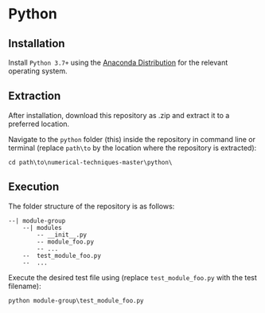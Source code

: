 # Python

## Installation

Install `Python 3.7+` using the [Anaconda Distribution](https://www.anaconda.com/distribution/) for the relevant operating system.

## Extraction

After installation, download this repository as .zip and extract it to a preferred location.

Navigate to the ```python``` folder (this) inside the repository in command line or terminal (replace ```path\to``` by the location where the repository is extracted):
```
cd path\to\numerical-techniques-master\python\
```

## Execution

The folder structure of the repository is as follows:

```
--| module-group
    --| modules
        -- __init__.py
        -- module_foo.py
        -- ...
    --  test_module_foo.py
    --  ...
```

Execute the desired test file using (replace ```test_module_foo.py``` with the test filename):
```
python module-group\test_module_foo.py
```